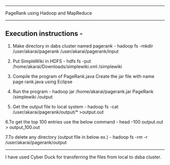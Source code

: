 
***************************************************************************************************************
PageRank using Hadoop and MapReduce
***************************************************************************************************************

Execution instructions - 
----------------------------------------------------------------------------------------------------------
1. Make directory in dabs cluster named pagerank -
hadoop fs -mkdir /user/akarai/pagerank /user/akarai/pagerank/input 

2. Put SimpleWiki in HDFS - 
hdfs fs -put /home/akarai/Downloads/simplewiki.xml /simplewiki

3. Compile the program of PageRank.java
Create the jar file with name page rank.java using Eclipse

4. Run the program - 
hadoop jar /home/akarai/pagerank.jar PageRank /simplewiki /output

5. Get the output file to local system - 
hadoop fs -cat /user/akarai/pagerank/output/* >output.out 

6.To get the top 100 entries use the below command -
head -100 output.out > output_100.out

7.To delete any directory (output file in below ex.) -
hadoop fs -rm -r /user/akarai/pagerank/output 

----------------------------------------------------------------------------------------------------------
I have used Cyber Duck for transferring the files from local to dsba cluster.
